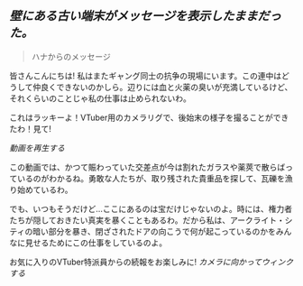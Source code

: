 ## _壁にある古い端末がメッセージを表示したままだった。_

> ハナからのメッセージ

皆さんこんにちは! 私はまたギャング同士の抗争の現場にいます。この連中はどうして仲良くできないのかしら。辺りには血と火薬の臭いが充満しているけど、それくらいのことじゃ私の仕事は止められないわ。

これはラッキーよ！VTuber用のカメラリグで、後始末の様子を撮ることができたわ！見て! 

_動画を再生する_

この動画では、かつて賑わっていた交差点が今は割れたガラスや薬莢で散らばっているのがわかるね。勇敢な人たちが、取り残された貴重品を探して、瓦礫を漁り始めているわ。

でも、いつもそうだけど…ここにあるのは宝だけじゃないのよ。時には、権力者たちが隠しておきたい真実を暴くこともあるわ。だから私は、アークライト・シティの暗い部分を暴き、閉ざされたドアの向こうで何が起こっているのかをみんなに見せるためにこの仕事をしているのよ。

お気に入りのVTuber特派員からの続報をお楽しみに! 
_カメラに向かってウィンクする_
